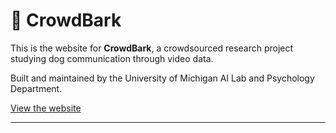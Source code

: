 # 🐾 CrowdBark

This is the website for **CrowdBark**, a crowdsourced research project studying dog communication through video data.

Built and maintained by the University of Michigan AI Lab and Psychology Department.

[View the website](https://lit.eecs.umich.edu/crowdbark/)

---
